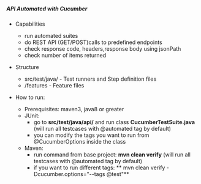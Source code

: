 ##### API Automated with Cucumber

- Capabilities
  - run automated suites 
  - do REST API (GET/POST)calls to predefined endpoints
  - check response code, headers,response body using jsonPath
  - check number of items returned
  
- Structure
  - src/test/java/ - Test runners and Step definition files
  - /features - Feature files
- How to run:
  - Prerequisites: maven3, java8 or greater
  - JUnit:
    - go to **src/test/java/api/** and run class **CucumberTestSuite.java** (will run all testcases with @automated tag by default)
    - you can modify the tags you want to run from @CucumberOptions inside the class
  - Maven:
    - run command from base project: **mvn clean verify** (will run all testcases with @automated tag by default)
    - if you want to run different tags: ** mvn clean verify -Dcucumber.options="--tags @test"**

